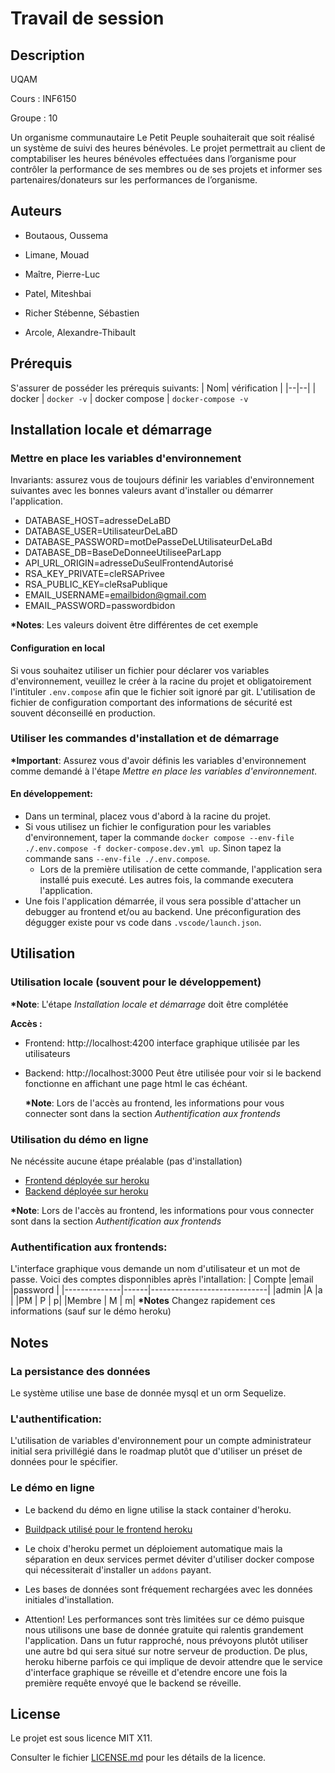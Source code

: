 # Travail de session

## Description

UQAM

Cours : INF6150

Groupe : 10

Un organisme communautaire Le Petit Peuple souhaiterait que soit réalisé un système de suivi des heures bénévoles. Le projet permettrait au client de comptabiliser les heures bénévoles effectuées dans l’organisme pour contrôler la performance de ses membres ou de ses projets et informer ses partenaires/donateurs sur les performances de l’organisme.

## Auteurs

- Boutaous, Oussema

- Limane, Mouad

- Maître, Pierre-Luc

- Patel, Miteshbai

- Richer Stébenne, Sébastien

- Arcole, Alexandre-Thibault

## Prérequis

S'assurer de posséder les prérequis suivants:
| Nom| vérification |
|--|--|
| docker | `docker -v`
| docker compose | `docker-compose -v`

## Installation locale et démarrage

### Mettre en place les variables d'environnement

Invariants: assurez vous de toujours définir les variables d'environnement suivantes avec les bonnes valeurs avant d'installer ou démarrer l'application.

- DATABASE_HOST=adresseDeLaBD
- DATABASE_USER=UtilisateurDeLaBD
- DATABASE_PASSWORD=motDePasseDeLUtilisateurDeLaBd
- DATABASE_DB=BaseDeDonneeUtiliseeParLapp
- API_URL_ORIGIN=adresseDuSeulFrontendAutorisé
- RSA_KEY_PRIVATE=cleRSAPrivee
- RSA_PUBLIC_KEY=cleRsaPublique
- EMAIL_USERNAME=emailbidon@gmail.com
- EMAIL_PASSWORD=passwordbidon

**\*Notes**: Les valeurs doivent être différentes de cet exemple

#### Configuration en local

Si vous souhaitez utiliser un fichier pour déclarer vos variables d'environnement, veuillez le créer à la racine du projet et obligatoirement l'intituler `.env.compose` afin que le fichier soit ignoré par git.
L'utilisation de fichier de configuration comportant des informations de sécurité est souvent déconseillé en production.

### Utiliser les commandes d'installation et de démarrage

**\*Important**: Assurez vous d'avoir définis les variables d'environnement comme demandé à l'étape _Mettre en place les variables d'environnement_.

#### En développement:

- Dans un terminal, placez vous d'abord à la racine du projet.
- Si vous utilisez un fichier le configuration pour les variables d'environnement,
taper la commande `docker compose --env-file ./.env.compose -f docker-compose.dev.yml up`. Sinon tapez la commande sans `--env-file ./.env.compose`.
  - Lors de la première utilisation de cette commande, l'application sera installé puis executé. Les autres fois, la commande executera l'application.
- Une fois l'application démarrée, il vous sera possible d'attacher un debugger au frontend et/ou au backend. Une préconfiguration des dégugger existe pour vs code dans `.vscode/launch.json`.

## Utilisation

### Utilisation locale (souvent pour le développement)

**\*Note**: L'étape _Installation locale et démarrage_ doit être complétée

**Accès :**

- Frontend: http://localhost:4200
  interface graphique utilisée par les utilisateurs
- Backend: http://localhost:3000
  Peut être utilisée pour voir si le backend fonctionne en affichant une page html le cas échéant.

  **\*Note**: Lors de l'accès au frontend, les informations pour vous connecter sont dans la section _Authentification aux frontends_

### Utilisation du démo en ligne

Ne nécéssite aucune étape préalable (pas d'installation)

- [Frontend déployée sur heroku](https://pcube-frontend.herokuapp.com/)
- [Backend déployée sur heroku](https://pcube-backend.herokuapp.com/)

**\*Note**: Lors de l'accès au frontend, les informations pour vous connecter sont dans la section _Authentification aux frontends_

### Authentification aux frontends:

L'interface graphique vous demande un nom d'utilisateur et un mot de passe.
Voici des comptes disponnibles après l'intallation:
| Compte |email |password |
|--------------|------|-----------------------------|
|admin |A |a |
|PM | P | p|
|Membre | M | m|
**\*Notes** Changez rapidement ces informations (sauf sur le démo heroku)

## Notes

### La persistance des données

Le système utilise une base de donnée mysql et un orm Sequelize.

### L'authentification:

L'utilisation de variables d'environnement pour un compte administrateur initial sera privillégié dans le roadmap plutôt que d'utiliser un préset de données pour le spécifier.

### Le démo en ligne

- Le backend du démo en ligne utilise la stack container d'heroku.
- [Buildpack utilisé pour le frontend heroku](https://github.com/ueisd/PCUBE-front-buildpack)
- Le choix d'heroku permet un déploiement automatique mais la séparation en deux services permet déviter d'utiliser docker compose qui nécessiterait d'installer un `addons` payant.
- Les bases de données sont fréquement rechargées avec les données initiales d'installation.

- Attention! Les performances sont très limitées sur ce démo puisque nous utilisons une base de donnée
  gratuite qui ralentis grandement l'application. Dans un futur rapproché, nous prévoyons plutôt utiliser une autre bd qui sera situé sur notre serveur de production. De plus, heroku hiberne parfois ce qui implique de devoir attendre que le service d'interface graphique se réveille et d'etendre encore une fois la première requête envoyé que le backend se réveille.

## License

Le projet est sous licence MIT X11.

Consulter le fichier [LICENSE.md](LICENSE.md) pour les détails de la licence.
